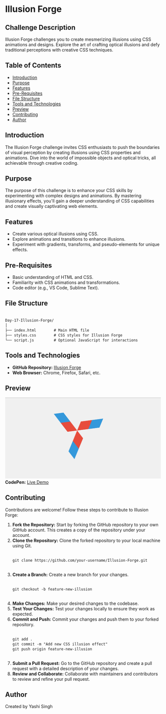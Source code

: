 <h1>Illusion Forge</h1>

<h2>Challenge Description</h2>
<p>Illusion Forge challenges you to create mesmerizing illusions using CSS animations and designs. Explore the art of crafting optical illusions and defy traditional perceptions with creative CSS techniques.</p>

<h2>Table of Contents</h2>
<ul>
    <li><a href="#introduction">Introduction</a></li>
    <li><a href="#purpose">Purpose</a></li>
    <li><a href="#features">Features</a></li>
    <li><a href="#pre-requisites">Pre-Requisites</a></li>
    <li><a href="#file-structure">File Structure</a></li>
    <li><a href="#tools-and-technologies">Tools and Technologies</a></li>
    <li><a href="#preview">Preview</a></li>
    <li><a href="#contributing">Contributing</a></li>
    <li><a href="#author">Author</a></li>
</ul>

<h2 id="introduction">Introduction</h2>
<p>The Illusion Forge challenge invites CSS enthusiasts to push the boundaries of visual perception by creating illusions using CSS properties and animations. Dive into the world of impossible objects and optical tricks, all achievable through creative coding.</p>

<h2 id="purpose">Purpose</h2>
<p>The purpose of this challenge is to enhance your CSS skills by experimenting with complex designs and animations. By mastering illusionary effects, you'll gain a deeper understanding of CSS capabilities and create visually captivating web elements.</p>

<h2 id="features">Features</h2>
<ul>
    <li>Create various optical illusions using CSS.</li>
    <li>Explore animations and transitions to enhance illusions.</li>
    <li>Experiment with gradients, transforms, and pseudo-elements for unique effects.</li>
</ul>

<h2 id="pre-requisites">Pre-Requisites</h2>
<ul>
    <li>Basic understanding of HTML and CSS.</li>
    <li>Familiarity with CSS animations and transformations.</li>
    <li>Code editor (e.g., VS Code, Sublime Text).</li>
</ul>

<h2 id="file-structure">File Structure</h2>
<pre><code>
Day-17-Illusion-Forge/
│
├── index.html        # Main HTML file
├── styles.css        # CSS styles for Illusion Forge
└── script.js         # Optional JavaScript for interactions
</code></pre>

<h2 id="tools-and-technologies">Tools and Technologies</h2>
<ul>
    <li><strong>GitHub Repository:</strong> <a href="http://127.0.0.1:5500/code/Day-17-Illusion-Forge/">Illusion Forge</a></li>
    <li><strong>Web Browser:</strong> Chrome, Firefox, Safari, etc.</li>
</ul>

<h2 id="preview">Preview</h2>
<img src="Preview.png" alt="Illusion Forge Preview">
<strong>CodePen:</strong> <a href="https://codepen.io/Yashi-the-lessful/pen/pomBxpj">Live Demo</a>

<h2 id="contributing">Contributing</h2>
<p>Contributions are welcome! Follow these steps to contribute to Illusion Forge:</p>
<ol>
    <li><strong>Fork the Repository:</strong> Start by forking the GitHub repository to your own GitHub account. This creates a copy of the repository under your account.</li>
    <li><strong>Clone the Repository:</strong> Clone the forked repository to your local machine using Git.</li>
    <pre><code>
git clone https://github.com/your-username/Illusion-Forge.git
    </code></pre>
    <li><strong>Create a Branch:</strong> Create a new branch for your changes.</li>
    <pre><code>
git checkout -b feature-new-illusion
    </code></pre>
    <li><strong>Make Changes:</strong> Make your desired changes to the codebase.</li>
    <li><strong>Test Your Changes:</strong> Test your changes locally to ensure they work as expected.</li>
    <li><strong>Commit and Push:</strong> Commit your changes and push them to your forked repository.</li>
    <pre><code>
git add .
git commit -m "Add new CSS illusion effect"
git push origin feature-new-illusion
    </code></pre>
    <li><strong>Submit a Pull Request:</strong> Go to the GitHub repository and create a pull request with a detailed description of your changes.</li>
    <li><strong>Review and Collaborate:</strong> Collaborate with maintainers and contributors to review and refine your pull request.</li>
</ol>

<h2 id="author">Author</h2>
<p>Created by Yashi Singh</p>